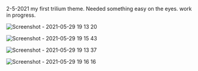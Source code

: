 

2-5-2021
my first trilium theme. Needed something easy on the eyes. work in progress.

![Screenshot - 2021-05-29 19 13 20](https://user-images.githubusercontent.com/84742924/120079029-6b30bd00-c0b2-11eb-9536-cb221eccab8c.png)

![Screenshot - 2021-05-29 19 15 43](https://user-images.githubusercontent.com/84742924/120079031-708e0780-c0b2-11eb-81a4-9a0a31e9e25e.png)

![Screenshot - 2021-05-29 19 13 37](https://user-images.githubusercontent.com/84742924/120079037-7683e880-c0b2-11eb-9f72-2235846d5a36.png)

![Screenshot - 2021-05-29 19 16 16](https://user-images.githubusercontent.com/84742924/120079044-7ab00600-c0b2-11eb-839a-c8ee53b8369e.png)

